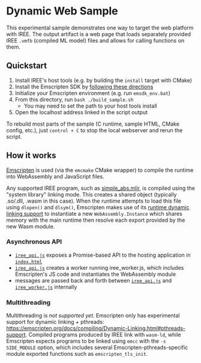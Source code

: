 # Dynamic Web Sample

This experimental sample demonstrates one way to target the web platform with
IREE. The output artifact is a web page that loads separately provided IREE
`.vmfb` (compiled ML model) files and allows for calling functions on them.

## Quickstart

1. Install IREE's host tools (e.g. by building the `install` target with CMake)
2. Install the Emscripten SDK by
   [following these directions](https://emscripten.org/docs/getting_started/downloads.html)
3. Initialize your Emscripten environment (e.g. run `emsdk_env.bat`)
4. From this directory, run `bash ./build_sample.sh`
    * You may need to set the path to your host tools install
5. Open the localhost address linked in the script output

To rebuild most parts of the sample (C runtime, sample HTML, CMake config,
etc.), just `control + C` to stop the local webserver and rerun the script.

## How it works

[Emscripten](https://emscripten.org/) is used (via the `emcmake` CMake wrapper)
to compile the runtime into WebAssembly and JavaScript files.

Any supported IREE program, such as
[simple_abs.mlir](../../../iree/samples/models/simple_abs.mlir), is compiled using
the "system library" linking mode. This creates a shared object (typically
.so/.dll, .wasm in this case). When the runtime attempts to load this file
using `dlopen()` and `dlsym()`, Emscripten makes use of its
[runtime dynamic linking support](https://emscripten.org/docs/compiling/Dynamic-Linking.html#runtime-dynamic-linking-with-dlopen)
to instantiate a new `WebAssembly.Instance` which shares memory with the main
runtime then resolve each export provided by the new Wasm module.

### Asynchronous API

* [`iree_api.js`](./iree_api.js) exposes a Promise-based API to the hosting
  application in [`index.html`](./index.html)
* [`iree_api.js`](./iree_api.js) creates a worker running iree_worker.js, which
  includes Emscripten's JS code and instantiates the WebAssembly module
* messages are passed back and forth between [`iree_api.js`](./iree_api.js) and
  [`iree_worker.js`](./iree_worker.js) internally

### Multithreading

Multithreading is _not supported yet_. Emscripten only has experimental support
for dynamic linking + pthreads:
https://emscripten.org/docs/compiling/Dynamic-Linking.html#pthreads-support.
Compiled programs produced by IREE link with `wasm-ld`, while Emscripten expects
programs to be linked using `emcc` with the `-s SIDE_MODULE` option, which
includes several Emscripten-pthreads-specific module exported functions such as
`emscripten_tls_init`.
